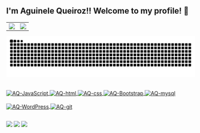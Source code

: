 ## I'm Aguinele Queiroz!! Welcome to my profile! 👋
<table>
 <tr>
  <a href="https://github.com/AguineleQueiroz">
  <td><img align="left" padding-right="10px" src="https://github-readme-stats.vercel.app/api?username=AguineleQueiroz&show_icons=true&theme=light&include_all_commits=true&count_private=true"/></td>
  <td><img align="left" padding-right="10px" src="https://github-readme-stats.vercel.app/api/top-langs/?username=AguineleQueiroz&layout=compact&langs_count=7&theme=light"/></td>
  </tr>  
</table>
</center>

 ![Snake animation](https://github.com/AguineleQueiroz/AguineleQueiroz/blob/output/github-contribution-grid-snake.svg)

<div style="display: inline_block"><br> 
  <img align="center" alt="AQ-JavaScript" height="30" width="100" src="https://img.shields.io/badge/JavaScript-F7DF1E?style=for-the-badge&logo=javascript&logoColor=black">
  <img align="center" alt="AQ-html" height="30" width="100" src="https://img.shields.io/badge/HTML5-E34F26?style=for-the-badge&logo=html5&logoColor=white">
  <img align="center" alt="AQ-css" height="30" width="85" src="https://img.shields.io/badge/CSS3-1572B6?style=for-the-badge&logo=css3&logoColor=white">
  <img align="center" alt="AQ-Bootstrap" height="30" width="100" src="https://img.shields.io/badge/Bootstrap-563D7C?style=for-the-badge&logo=bootstrap&logoColor=white">
 <img align="center" alt="AQ-mysql" height="30" width="100" src="https://img.shields.io/badge/MySQL-316192?style=for-the-badge&logo=mysql&logoColor=white"><br></br>
 <img align="center" alt="AQ-WordPress" height="30" width="130" src="https://img.shields.io/badge/WordPress-21759B?style=for-the-badge&logo=wordpress&logoColor=white">
 <img align="center" alt="AQ-git" height="30" width="80" src="https://img.shields.io/badge/GIT-D14836?style=for-the-badge&logo=git&logoColor=white">
</div>
 
 ##
 
<div> 
  <a href="https://www.instagram.com/aguinelequeiroz" target="_blank"><img src="https://img.shields.io/badge/-Instagram-%23E4405F?style=for-the-badge&logo=instagram&logoColor=white" target="_blank"></a>
  <a href = "mailto:aguinelequeiroz@outlook.com"><img src="https://img.shields.io/badge/Microsoft_Outlook-0078D4?style=for-the-badge&logo=microsoft-outlook&logoColor=white" target="_blank"></a>
   <a href="https://www.linkedin.com/in/aguinelequeiroz/" target="_blank"><img src="https://img.shields.io/badge/-LinkedIn-%230077B5?style=for-the-badge&logo=linkedin&logoColor=white" target="_blank"></a> 
</div>
